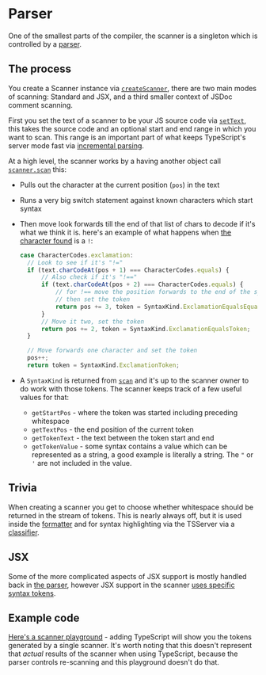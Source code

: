 # Parser

One of the smallest parts of the compiler, the scanner is a singleton which is controlled by a [parser][0].

## The process

You create a Scanner instance via [`createScanner`][1], there are two main modes of scanning: Standard and JSX,
and a third smaller context of JSDoc comment scanning.

First you set the text of a scanner to be your JS source code via [`setText`][2], this takes the source code and
an optional start and end range in which you want to scan. This range is an important part of what keeps
TypeScript's server mode fast via [incremental parsing][3].

At a high level, the scanner works by a having another object call [`scanner.scan`][4] this:

- Pulls out the character at the current position (`pos`) in the text
- Runs a very big switch statement against known characters which start syntax
- Then move look forwards till the end of that list of chars to decode if it's what we think it is. here's an
  example of what happens when [the character found][5] is a `!`:

  ```ts
  case CharacterCodes.exclamation:
    // Look to see if it's "!="
    if (text.charCodeAt(pos + 1) === CharacterCodes.equals) {
        // Also check if it's "!=="
        if (text.charCodeAt(pos + 2) === CharacterCodes.equals) {
            // for !== move the position forwards to the end of the symbol
            // then set the token
            return pos += 3, token = SyntaxKind.ExclamationEqualsEqualsToken;
        }
        // Move it two, set the token
        return pos += 2, token = SyntaxKind.ExclamationEqualsToken;
    }

    // Move forwards one character and set the token
    pos++;
    return token = SyntaxKind.ExclamationToken;
  ```

- A `SyntaxKind` is returned from [`scan`][4] and it's up to the scanner owner to do work with those tokens. The
  scanner keeps track of a few useful values for that:

  - `getStartPos` - where the token was started including preceding whitespace
  - `getTextPos` - the end position of the current token
  - `getTokenText` - the text between the token start and end
  - `getTokenValue` - some syntax contains a value which can be represented as a string, a good example is
    literally a string. The `"` or `'` are not included in the value.

## Trivia

When creating a scanner you get to choose whether whitespace should be returned in the stream of tokens. This is
nearly always off, but it is used inside the [formatter][6] and for syntax highlighting via the TSServer via a
[classifier][7].

## JSX

Some of the more complicated aspects of JSX support is mostly handled back in [the parser][0], however JSX support
in the scanner [uses specific syntax tokens][8].

## Example code

[Here's a scanner playground](https://5d39df23407c626e65aee7ef--ts-scanner-tokens.netlify.com) - adding TypeScript
will show you the tokens generated by a single scanner. It's worth noting that this doesn't represent that
_actual_ results of the scanner when using TypeScript, because the parser controls re-scanning and this playground
doesn't do that.

<!-- prettier-ignore-start -->
[0]: ./parser.md
[1]: <src/compiler/scanner.ts - export function createScanner>
[2]: <src/compiler/scanner.ts - function setText(>
[3]: GLOSSARY.md#incremental-parsing
[4]: <src/compiler/scanner.ts - function scan(>
[5]: <src/compiler/scanner.ts - case CharacterCodes.exclamation>
[6]: ./formatter.md
[7]: <src/services/classifier.ts - function createClassifier>
[8]: <src/compiler/types.ts - type JsxTokenSyntaxKind>
<!-- prettier-ignore-end -->
